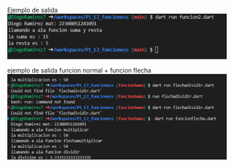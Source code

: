 Ejemplo de salida
![alt text](image.png)

ejemplo de salida funcion
 normal + funcion flecha
![alt text](image-1.png)
